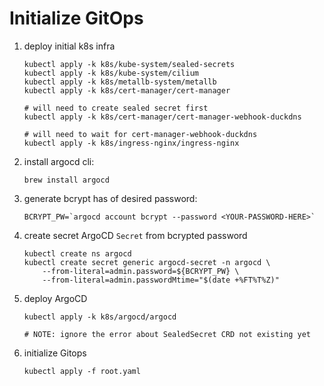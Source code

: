 # Initialize GitOps


1. deploy initial k8s infra
    ```
    kubectl apply -k k8s/kube-system/sealed-secrets
    kubectl apply -k k8s/kube-system/cilium
    kubectl apply -k k8s/metallb-system/metallb
    kubectl apply -k k8s/cert-manager/cert-manager

    # will need to create sealed secret first
    kubectl apply -k k8s/cert-manager/cert-manager-webhook-duckdns

    # will need to wait for cert-manager-webhook-duckdns
    kubectl apply -k k8s/ingress-nginx/ingress-nginx
    ```
1. install argocd cli: 
    ```
    brew install argocd
    ```
1. generate bcrypt has of desired password: 
    ```
    BCRYPT_PW=`argocd account bcrypt --password <YOUR-PASSWORD-HERE>`
    ```
1. create secret ArgoCD `Secret` from bcrypted password
    ```
    kubectl create ns argocd
    kubectl create secret generic argocd-secret -n argocd \
        --from-literal=admin.password=${BCRYPT_PW} \
        --from-literal=admin.passwordMtime="$(date +%FT%T%Z)"
    ```
1. deploy ArgoCD
    ```
    kubectl apply -k k8s/argocd/argocd

    # NOTE: ignore the error about SealedSecret CRD not existing yet
    ```
1. initialize Gitops
    ```
    kubectl apply -f root.yaml
    ```

